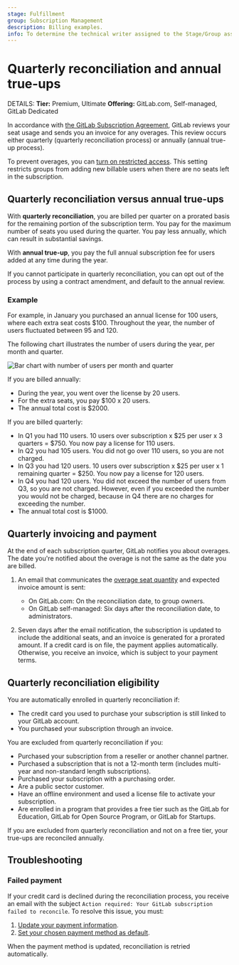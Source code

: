 ```yaml
---
stage: Fulfillment
group: Subscription Management
description: Billing examples.
info: To determine the technical writer assigned to the Stage/Group associated with this page, see https://handbook.gitlab.com/handbook/product/ux/technical-writing/#assignments
---
```


# Quarterly reconciliation and annual true-ups

DETAILS:
**Tier:** Premium, Ultimate
**Offering:** GitLab.com, Self-managed, GitLab Dedicated

In accordance with [the GitLab Subscription Agreement](https://about.gitlab.com/terms/),
GitLab reviews your seat usage and sends you an invoice for any overages.
This review occurs either quarterly (quarterly reconciliation process) or annually (annual true-up process).

To prevent overages, you can [turn on restricted access](../administration/settings/sign_up_restrictions.md#turn-on-restricted-access).
This setting restricts groups from adding new billable users when there are no seats left in the subscription.

## Quarterly reconciliation versus annual true-ups

With **quarterly reconciliation**, you are billed per quarter on a prorated basis for the remaining portion of the subscription term.
You pay for the maximum number of seats you used during the quarter.
You pay less annually, which can result in substantial savings.

With **annual true-up**, you pay the full annual subscription fee for users added at any time during the year.

If you cannot participate in quarterly reconciliation, you can opt out of the process by using a contract amendment,
and default to the annual review.

### Example

For example, in January you purchased an annual license for 100 users, where each extra seat costs $100.
Throughout the year, the number of users fluctuated between 95 and 120.

The following chart illustrates the number of users during the year, per month and quarter.

![Bar chart with number of users per month and quarter](img/quarterly_reconciliation_v14_7.png)

If you are billed annually:

- During the year, you went over the license by 20 users.
- For the extra seats, you pay $100 x 20 users.
- The annual total cost is $2000.

If you are billed quarterly:

- In Q1 you had 110 users. 10 users over subscription x $25 per user x 3 quarters = $750.
  You now pay a license for 110 users.
- In Q2 you had 105 users. You did not go over 110 users, so you are not charged.
- In Q3 you had 120 users. 10 users over subscription x $25 per user x 1 remaining quarter = $250.
  You now pay a license for 120 users.
- In Q4 you had 120 users. You did not exceed the number of users from Q3, so you are not charged.
  However, even if you exceeded the number you would not be charged, because in Q4 there are no charges for exceeding the number.
- The annual total cost is $1000.

## Quarterly invoicing and payment

At the end of each subscription quarter, GitLab notifies you about overages.
The date you're notified about the overage is not the same as the date you are billed.

1. An email that communicates the [overage seat quantity](gitlab_com/index.md#seats-owed)
and expected invoice amount is sent:

   - On GitLab.com: On the reconciliation date, to group owners.
   - On GitLab self-managed: Six days after the reconciliation date, to administrators.

1. Seven days after the email notification, the subscription is updated to include the additional seats,
and an invoice is generated for a prorated amount.
If a credit card is on file, the payment applies automatically.
Otherwise, you receive an invoice, which is subject to your payment terms.

## Quarterly reconciliation eligibility

You are automatically enrolled in quarterly reconciliation if:

- The credit card you used to purchase your subscription is still linked to your GitLab account.
- You purchased your subscription through an invoice.

You are excluded from quarterly reconciliation if you:

- Purchased your subscription from a reseller or another channel partner.
- Purchased a subscription that is not a 12-month term (includes multi-year and non-standard length subscriptions).
- Purchased your subscription with a purchasing order.
- Are a public sector customer.
- Have an offline environment and used a license file to activate your subscription.
- Are enrolled in a program that provides a free tier such as the GitLab for Education,
GitLab for Open Source Program, or GitLab for Startups.

If you are excluded from quarterly reconciliation and not on a free tier, your true-ups are reconciled annually.

## Troubleshooting

### Failed payment

If your credit card is declined during the reconciliation process, you receive an email with the subject `Action required: Your GitLab subscription failed to reconcile`. To resolve this issue, you must:

1. [Update your payment information](customers_portal.md#change-your-payment-method).
1. [Set your chosen payment method as default](customers_portal.md#set-a-default-payment-method).

When the payment method is updated, reconciliation is retried automatically.
